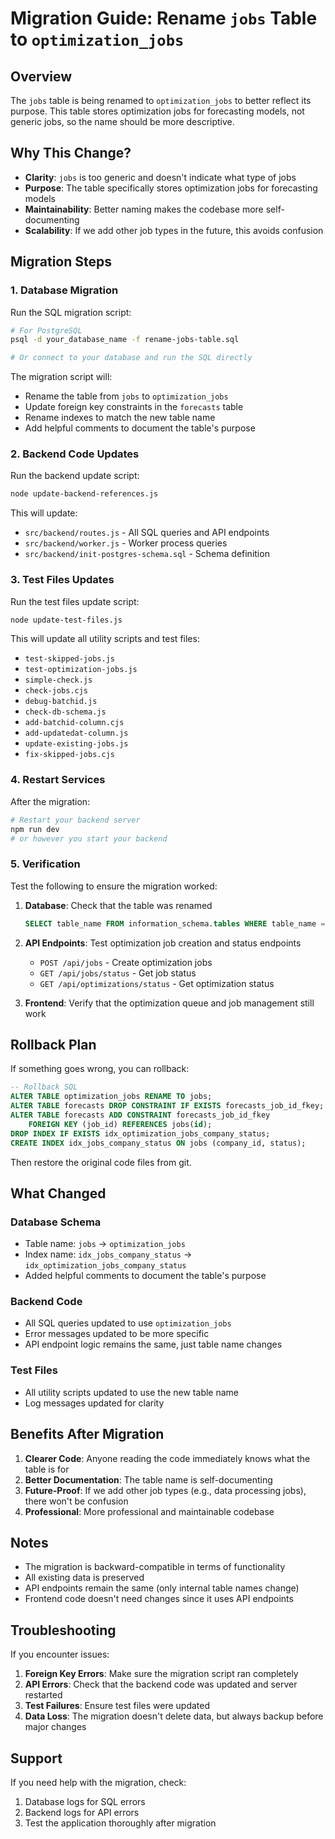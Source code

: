 # Migration Guide: Rename `jobs` Table to `optimization_jobs`

## Overview

The `jobs` table is being renamed to `optimization_jobs` to better reflect its purpose. This table stores optimization jobs for forecasting models, not generic jobs, so the name should be more descriptive.

## Why This Change?

- **Clarity**: `jobs` is too generic and doesn't indicate what type of jobs
- **Purpose**: The table specifically stores optimization jobs for forecasting models
- **Maintainability**: Better naming makes the codebase more self-documenting
- **Scalability**: If we add other job types in the future, this avoids confusion

## Migration Steps

### 1. Database Migration

Run the SQL migration script:

```bash
# For PostgreSQL
psql -d your_database_name -f rename-jobs-table.sql

# Or connect to your database and run the SQL directly
```

The migration script will:
- Rename the table from `jobs` to `optimization_jobs`
- Update foreign key constraints in the `forecasts` table
- Rename indexes to match the new table name
- Add helpful comments to document the table's purpose

### 2. Backend Code Updates

Run the backend update script:

```bash
node update-backend-references.js
```

This will update:
- `src/backend/routes.js` - All SQL queries and API endpoints
- `src/backend/worker.js` - Worker process queries
- `src/backend/init-postgres-schema.sql` - Schema definition

### 3. Test Files Updates

Run the test files update script:

```bash
node update-test-files.js
```

This will update all utility scripts and test files:
- `test-skipped-jobs.js`
- `test-optimization-jobs.js`
- `simple-check.js`
- `check-jobs.cjs`
- `debug-batchid.js`
- `check-db-schema.js`
- `add-batchid-column.cjs`
- `add-updatedat-column.js`
- `update-existing-jobs.js`
- `fix-skipped-jobs.cjs`

### 4. Restart Services

After the migration:

```bash
# Restart your backend server
npm run dev
# or however you start your backend
```

### 5. Verification

Test the following to ensure the migration worked:

1. **Database**: Check that the table was renamed
   ```sql
   SELECT table_name FROM information_schema.tables WHERE table_name = 'optimization_jobs';
   ```

2. **API Endpoints**: Test optimization job creation and status endpoints
   - `POST /api/jobs` - Create optimization jobs
   - `GET /api/jobs/status` - Get job status
   - `GET /api/optimizations/status` - Get optimization status

3. **Frontend**: Verify that the optimization queue and job management still work

## Rollback Plan

If something goes wrong, you can rollback:

```sql
-- Rollback SQL
ALTER TABLE optimization_jobs RENAME TO jobs;
ALTER TABLE forecasts DROP CONSTRAINT IF EXISTS forecasts_job_id_fkey;
ALTER TABLE forecasts ADD CONSTRAINT forecasts_job_id_fkey 
    FOREIGN KEY (job_id) REFERENCES jobs(id);
DROP INDEX IF EXISTS idx_optimization_jobs_company_status;
CREATE INDEX idx_jobs_company_status ON jobs (company_id, status);
```

Then restore the original code files from git.

## What Changed

### Database Schema
- Table name: `jobs` → `optimization_jobs`
- Index name: `idx_jobs_company_status` → `idx_optimization_jobs_company_status`
- Added helpful comments to document the table's purpose

### Backend Code
- All SQL queries updated to use `optimization_jobs`
- Error messages updated to be more specific
- API endpoint logic remains the same, just table name changes

### Test Files
- All utility scripts updated to use the new table name
- Log messages updated for clarity

## Benefits After Migration

1. **Clearer Code**: Anyone reading the code immediately knows what the table is for
2. **Better Documentation**: The table name is self-documenting
3. **Future-Proof**: If we add other job types (e.g., data processing jobs), there won't be confusion
4. **Professional**: More professional and maintainable codebase

## Notes

- The migration is backward-compatible in terms of functionality
- All existing data is preserved
- API endpoints remain the same (only internal table names change)
- Frontend code doesn't need changes since it uses API endpoints

## Troubleshooting

If you encounter issues:

1. **Foreign Key Errors**: Make sure the migration script ran completely
2. **API Errors**: Check that the backend code was updated and server restarted
3. **Test Failures**: Ensure test files were updated
4. **Data Loss**: The migration doesn't delete data, but always backup before major changes

## Support

If you need help with the migration, check:
1. Database logs for SQL errors
2. Backend logs for API errors
3. Test the application thoroughly after migration 